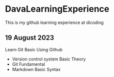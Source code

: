 # DavaLearningExperience
This is my github learning experience at dicoding

## 19 August 2023

Learn Git Basic Using Github 
- Version control system Basic Theory 
- Git Fundamental
- Markdown Basic Syntax
